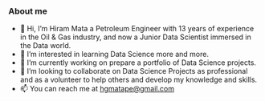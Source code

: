 ### About me
- 👋 Hi, I’m Hiram Mata a Petroleum Engineer with 13 years of experience in the Oil & Gas industry, and now a Junior Data Scientist immersed in the Data world.
- 👀 I’m interested in learning Data Science more and more.
- 🌱 I’m currently working on prepare a portfolio of Data Science projects.
- 💞️ I’m looking to collaborate on Data Science Projects as professional and as a volunteer to help others and develop my knowledge and skills.
- 📫 You can reach me at hgmatape@gmail.com

<!---
hmata84/hmata84 is a ✨ special ✨ repository because its `README.md` (this file) appears on your GitHub profile.
You can click the Preview link to take a look at your changes.
--->
